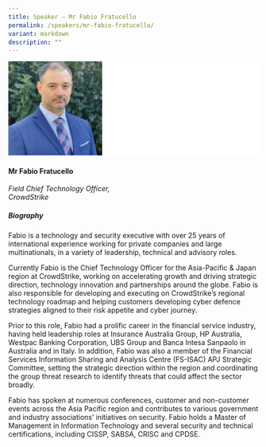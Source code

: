 ```yaml
---
title: Speaker – Mr Fabio Fratucello
permalink: /speakers/mr-fabio-fratucello/
variant: markdown
description: ""
---
```


![](/images/2024%20speakers/Fabio_Fratucello.png)

#### **Mr Fabio Fratucello**

*Field Chief Technology Officer, <br> CrowdStrike*

##### **Biography**
Fabio is a technology and security executive with over 25 years of international experience working for private companies and large multinationals, in a variety of leadership, technical and advisory roles.
 
Currently Fabio is the Chief Technology Officer for the Asia-Pacific &amp; Japan region at CrowdStrike, working on accelerating growth and driving strategic direction, technology innovation and partnerships around the globe. Fabio is also responsible for developing and executing on CrowdStrike’s regional technology roadmap and helping customers developing cyber defence strategies aligned to their risk appetite and cyber journey.
 
Prior to this role, Fabio had a prolific career in the financial service industry, having held leadership roles at Insurance Australia Group, HP Australia, Westpac Banking Corporation, UBS Group and Banca Intesa Sanpaolo in Australia and in Italy. In addition, Fabio was also a member of the Financial Services Information Sharing and Analysis Centre (FS-ISAC) APJ Strategic Committee, setting the strategic direction within the region and coordinating the group threat research to identify threats that could affect the sector broadly.
 
Fabio has spoken at numerous conferences, customer and non-customer events across the Asia Pacific region and contributes to various government and industry associations’ initiatives on security. Fabio holds a Master of Management in Information Technology and several security and technical certifications, including CISSP, SABSA, CRISC and CPDSE.
